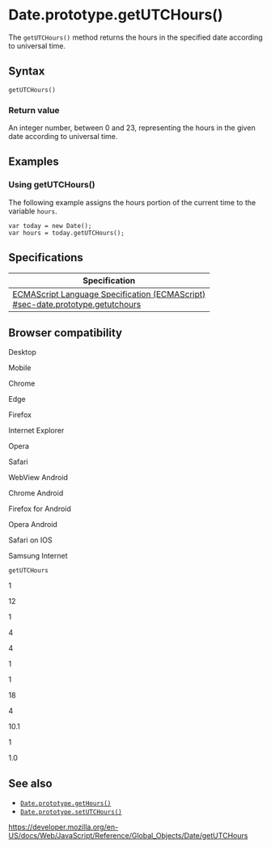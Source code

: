 Date.prototype.getUTCHours()
============================

The `getUTCHours()` method returns the hours in the specified date according to universal time.

Syntax
------

    getUTCHours()

### Return value

An integer number, between 0 and 23, representing the hours in the given date according to universal time.

Examples
--------

### Using getUTCHours()

The following example assigns the hours portion of the current time to the variable `hours`.

    var today = new Date();
    var hours = today.getUTCHours();

Specifications
--------------

<table><thead><tr class="header"><th>Specification</th></tr></thead><tbody><tr class="odd"><td><a href="https://tc39.es/ecma262/#sec-date.prototype.getutchours">ECMAScript Language Specification (ECMAScript)<br />
<span class="small">#sec-date.prototype.getutchours</span></a></td></tr></tbody></table>

Browser compatibility
---------------------

Desktop

Mobile

Chrome

Edge

Firefox

Internet Explorer

Opera

Safari

WebView Android

Chrome Android

Firefox for Android

Opera Android

Safari on IOS

Samsung Internet

`getUTCHours`

1

12

1

4

4

1

1

18

4

10.1

1

1.0

See also
--------

-   [`Date.prototype.getHours()`](gethours)
-   [`Date.prototype.setUTCHours()`](setutchours)

<a href="https://developer.mozilla.org/en-US/docs/Web/JavaScript/Reference/Global_Objects/Date/getUTCHours" class="_attribution-link">https://developer.mozilla.org/en-US/docs/Web/JavaScript/Reference/Global_Objects/Date/getUTCHours</a>
